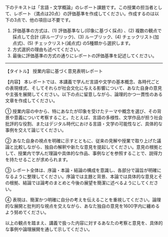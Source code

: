 下のテキストは「言語・文学概論」のレポート課題です。この授業の担当者として、レポート（満点は20点）の評価基準を作成してください。作成するのは以下の3点で、他の項目は不要です。

1. 評価基準の方式は、(1) 評価基準なし(印象に基づく採点) 、(2) 複数の観点で採点して合計  (非ルーブリック)、(3) ルーブリック、(4) チェックリスト(加点式)、(5) チェックリスト(減点式) の5種類から選択します。
2. 方式選択の理由も述べてください。
3. 最後に評価基準の方式の通りにレポートの評価基準を記述してください。

---------------------------------------
【タイトル】
授業内容に基づく意見表明レポート

【内容】
本レポートでは、本講義で学んだ言語や文学の基本概念、各時代ごとの表現様式、そしてそれらが社会文化に与える影響について、あなた自身の意見や主張を展開してください。以下の点に留意しながら、論理的かつ一貫性のある文章を作成してください。

① 授業内容の中から、特にあなたが印象を受けたテーマや概念を選び、その背景や意義について考察すること。たとえば、言語の多様性、文学作品が担う社会批評的な役割、またはデジタル時代における言語・文学の可能性など、具体的な事例を交えて論じてください。

② あなた自身の視点を明確に示すとともに、従来の見解や授業で取り上げた議論と比較しながら、独自の解釈や新たな意見を提起してください。意見の根拠として、授業内で学んだ理論や具体的な作品、事例などを参照することで、説得力を持たせることが求められます。

③ レポート全体は、序論・本論・結論の構成を意識し、各部分で論旨が明確になるように整理してください。序論では主題と背景、本論では具体的な意見とその根拠、結論では論考のまとめと今後の展望を簡潔に述べるようにしてください。

④ 表現は、簡潔かつ明確に自分の考えを伝えることを重視してください。論理的な展開と批判的な視点を交えながら、あなた独自の意見を1600字内に纏めるよう努めてください。

以上の観点を踏まえ、講義で扱った内容に対するあなたの考察と意見を、具体的な事例や論理展開を通して示してください。
